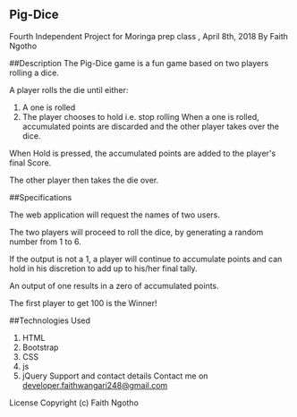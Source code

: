 ## Pig-Dice
Fourth Independent Project for Moringa prep class , April 8th, 2018
By Faith Ngotho

##Description
The Pig-Dice game is a fun game based on two players rolling a dice.

A player rolls the die until either:

1. A one is rolled
2. The player chooses to hold i.e. stop rolling
When a one is rolled, accumulated points are discarded and the other player takes over the dice.

When Hold is pressed, the accumulated points are added to the player's final Score.

The other player then takes the die over.

##Specifications

The web application will request the names of two users.

The two players will proceed to roll the dice, by generating a random number from 1 to 6.

If the output is not a 1, a player will continue to accumulate points and can hold in his discretion to add up to his/her final tally.

An output of one results in a zero of accumulated points.

The first player to get 100 is the Winner!

##Technologies Used

1. HTML
2. Bootstrap
3. CSS
4. js
5. jQuery
Support and contact details
Contact me on developer.faithwangari248@gmail.com

License
Copyright (c) Faith Ngotho
